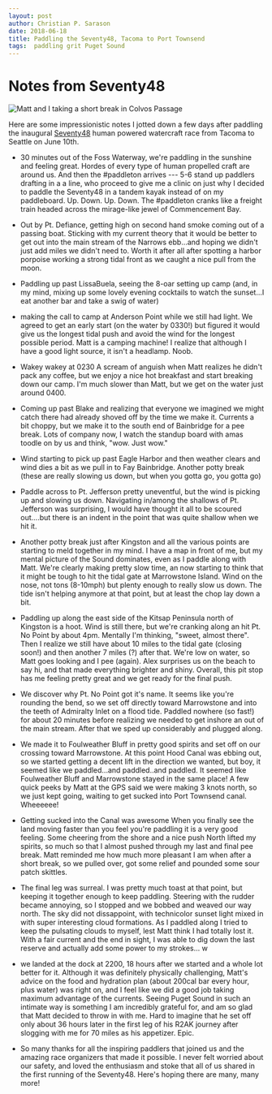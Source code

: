 ```yaml
---
layout: post
author: Christian P. Sarason
date: 2018-06-18
title: Paddling the Seventy48, Tacoma to Port Townsend
tags:  paddling grit Puget Sound
---
```


# Notes from Seventy48

![Matt and I taking a short break in Colvos Passage]({{"/assets/images/matt-colvos-sunset-2018-07-11.png"}})

Here are some impressionistic notes I jotted down a few days after paddling the
inaugural [Seventy48](https://www.seventy48.com) human powered watercraft race
from Tacoma to Seattle on June 10th.

* 30 minutes out of the Foss Waterway, we're paddling in the sunshine and feeling
  great. Hordes of every type of human propelled craft are around us. And then
  the #paddleton arrives --- 5-6 stand up paddlers drafting in a a line, who
  proceed to give me a clinic on just why I decided to paddle the Seventy48 in
  a tandem kayak instead of on my paddleboard. Up. Down. Up. Down. The #paddleton
  cranks like a freight train headed across the mirage-like jewel of Commencement Bay.

* Out by Pt. Defiance, getting high on second hand smoke coming out of a passing
  boat. Sticking with my current theory that it would be better to get out into
  the main stream of the Narrows ebb...and hoping we didn't just add miles we
  didn't need to. Worth it after all after spotting a harbor porpoise working a
  strong tidal front as we caught a nice pull from the moon.

* Paddling up past LissaBuela, seeing the 8-oar setting up camp (and, in my mind,
  mixing up some lovely evening cocktails to watch the sunset...I eat another bar
  and take a swig of water)

* making the call to camp at Anderson Point while we still had light. We agreed to
  get an early start (on the water by 0330!) but figured it would give us the longest
  tidal push and avoid the wind for the longest possible period. Matt is a camping
  machine! I realize that although I have a good light source, it isn't a headlamp.
  Noob.

* Wakey wakey at 0230 A scream of anguish when Matt realizes he didn't pack any
  coffee, but we enjoy a nice hot breakfast and start breaking down our camp. I'm
  much slower than Matt, but we get on the water just around 0400.

* Coming up past Blake and realizing that everyone we imagined we might catch there
  had already shoved off by the time we make it. Currents a bit choppy, but we make
  it to the south end of Bainbridge for a pee break. Lots of company now, I watch
  the standup board with amas toodle on by us and think, "wow. Just wow."

* Wind starting to pick up past Eagle Harbor and then weather clears
  and wind dies a bit as we pull in to Fay Bainbridge. Another potty break (these are
  really slowing us down, but when you gotta go, you gotta go)

* Paddle across to Pt. Jefferson pretty uneventful, but the wind is picking up
  and slowing us down. Navigating in/among the shallows of Pt. Jefferson was
  surprising, I would have thought it all to be scoured out....but there is an
  indent in the point that was quite shallow when we hit it.

* Another potty break just after Kingston and all the various points are starting
  to meld together in my mind. I have a map in front of me, but my mental picture
  of the Sound dominates, even as I paddle along with Matt. We're clearly making
  pretty slow time, an now starting to think that it might be tough to hit the
  tidal gate at Marrowstone Island. Wind on the nose, not tons (8-10mph) but plenty
  enough to really slow us down. The tide isn't helping anymore at that point,
  but at least the chop lay down a bit.

* Paddling up along the east side of the Kitsap Peninsula north of Kingston is a
  hoot. Wind is still there, but we're cranking along an hit Pt. No Point by about
  4pm. Mentally I'm thinking, "sweet, almost there". Then I realize we still have
  about 10 miles to the tidal gate (closing soon!) and then another 7 miles (?)
  after that. We're low on water, so Matt goes looking and I pee (again). Alex
  surprises us on the beach to say hi, and that made everything brighter and shiny.
  Overall, this pit stop has me feeling pretty great and we get ready for the
  final push.

* We discover why Pt. No Point got it's name. It seems like you're rounding the bend,
  so we set off directly toward Marrowstone and into the teeth of Admiralty Inlet
  on a flood tide. Paddled nowhere (so fast!) for about 20 minutes before realizing
  we needed to get inshore an out of the main stream. After that we sped up
  considerably and plugged along.

* We made it to Foulweather Bluff in pretty good spirits and set off on our
  crossing toward Marrowstone. At this point Hood Canal was ebbing out, so we
  started getting a decent lift in the direction we wanted, but boy, it seemed
  like we paddled...and paddled..and paddled. It seemed like Foulweather Bluff and
  Marrowstone stayed in the same place!  A few quick peeks by Matt at the GPS
  said we were making 3 knots north, so we just kept going, waiting to get sucked
  into Port Townsend canal. Wheeeeee!

* Getting sucked into the Canal was awesome When you finally see the land moving
  faster than you feel you're paddling it is a very good feeling. Some cheering
  from the shore and a nice push North lifted my spirits, so much so that I
  almost pushed through my last and final pee break. Matt reminded me how much
  more pleasant I am when after a short break, so we pulled over, got some relief
  and pounded some sour patch skittles.

* The final leg was surreal. I was pretty much toast at that point, but keeping
  it together enough to keep paddling. Steering with the rudder became annoying,
  so I stopped and we bobbed and weaved our way north. The sky did not dissappoint,
  with technicolor sunset light mixed in with super interesting cloud formations.
  As I paddled along I tried to keep the pulsating clouds to myself, lest Matt
  think I had totally lost it. With a fair current and the end in sight, I was
  able to dig down the last reserve and actually add some power to my strokes...
  w
* we landed at the dock at 2200, 18 hours after we started and a whole lot better
  for it. Although it was definitely physically challenging, Matt's advice on the
  food and hydration plan (about 200cal bar every hour, plus water) was right on,
  and I feel like we did a good job taking maximum advantage of the currents.
  Seeing Puget Sound in such an intimate way is something I am incredibly
  grateful for, and am so glad that Matt decided to throw in with me. Hard to
  imagine that he set off only about 36 hours later in the first leg of his R2AK
  journey after slogging with me for 70 miles as his appetizer. Epic.

* So many thanks for all the inspiring paddlers that joined us and the amazing
  race organizers that made it possible. I never felt worried about our safety,
  and loved the enthusiasm and stoke that all of us shared in the first running
  of the Seventy48. Here's hoping there are many, many more!
